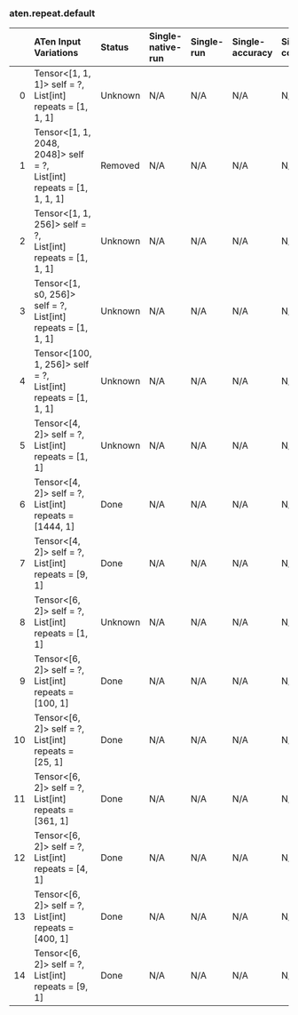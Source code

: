 ### aten.repeat.default
|    | ATen Input Variations                                                    | Status   | Single-native-run   | Single-run   | Single-accuracy   | Single-converted   |
|---:|:-------------------------------------------------------------------------|:---------|:--------------------|:-------------|:------------------|:-------------------|
|  0 | Tensor<[1, 1, 1]> self = ?,<br>List[int] repeats = [1, 1, 1]             | Unknown  | N/A                 | N/A          | N/A               | N/A                |
|  1 | Tensor<[1, 1, 2048, 2048]> self = ?,<br>List[int] repeats = [1, 1, 1, 1] | Removed  | N/A                 | N/A          | N/A               | N/A                |
|  2 | Tensor<[1, 1, 256]> self = ?,<br>List[int] repeats = [1, 1, 1]           | Unknown  | N/A                 | N/A          | N/A               | N/A                |
|  3 | Tensor<[1, s0, 256]> self = ?,<br>List[int] repeats = [1, 1, 1]          | Unknown  | N/A                 | N/A          | N/A               | N/A                |
|  4 | Tensor<[100, 1, 256]> self = ?,<br>List[int] repeats = [1, 1, 1]         | Unknown  | N/A                 | N/A          | N/A               | N/A                |
|  5 | Tensor<[4, 2]> self = ?,<br>List[int] repeats = [1, 1]                   | Unknown  | N/A                 | N/A          | N/A               | N/A                |
|  6 | Tensor<[4, 2]> self = ?,<br>List[int] repeats = [1444, 1]                | Done     | N/A                 | N/A          | N/A               | N/A                |
|  7 | Tensor<[4, 2]> self = ?,<br>List[int] repeats = [9, 1]                   | Done     | N/A                 | N/A          | N/A               | N/A                |
|  8 | Tensor<[6, 2]> self = ?,<br>List[int] repeats = [1, 1]                   | Unknown  | N/A                 | N/A          | N/A               | N/A                |
|  9 | Tensor<[6, 2]> self = ?,<br>List[int] repeats = [100, 1]                 | Done     | N/A                 | N/A          | N/A               | N/A                |
| 10 | Tensor<[6, 2]> self = ?,<br>List[int] repeats = [25, 1]                  | Done     | N/A                 | N/A          | N/A               | N/A                |
| 11 | Tensor<[6, 2]> self = ?,<br>List[int] repeats = [361, 1]                 | Done     | N/A                 | N/A          | N/A               | N/A                |
| 12 | Tensor<[6, 2]> self = ?,<br>List[int] repeats = [4, 1]                   | Done     | N/A                 | N/A          | N/A               | N/A                |
| 13 | Tensor<[6, 2]> self = ?,<br>List[int] repeats = [400, 1]                 | Done     | N/A                 | N/A          | N/A               | N/A                |
| 14 | Tensor<[6, 2]> self = ?,<br>List[int] repeats = [9, 1]                   | Done     | N/A                 | N/A          | N/A               | N/A                |


